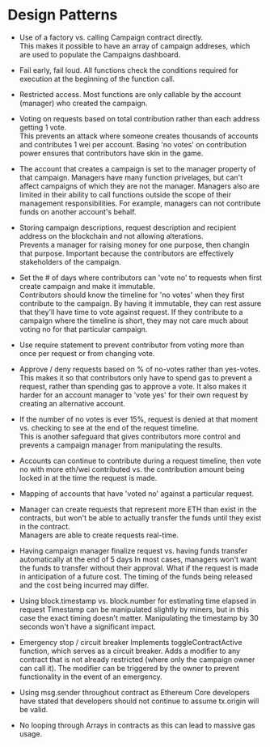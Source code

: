 # Design Patterns

-   Use of a factory vs. calling Campaign contract directly.  
    This makes it possible to have an array of campaign addreses, which are used to populate the Campaigns dashboard.

-   Fail early, fail loud. All functions check the conditions required for execution at the beginning of the function call.

-   Restricted access. Most functions are only callable by the account (manager) who created the campaign.

-   Voting on requests based on total contribution rather than each address getting 1 vote.  
    This prevents an attack where someone creates thousands of accounts and contributes 1 wei per account. Basing 'no votes' on contribution power ensures that contributors have skin in the game.

-   The account that creates a campaign is set to the manager property of that campaign. Managers have many function privelages, but can't affect campaigns of which they are not the manager. Managers also are limited in their ability to call functions outside the scope of their management responsibilities. For example, managers can not contribute funds on another account's behalf.

-   Storing campaign descriptions, request description and recipient address on the blockchain and not allowing alterations.  
    Prevents a manager for raising money for one purpose, then changin that purpose. Important because the contributors are effectively stakeholders of the campaign.

-   Set the # of days where contributors can 'vote no' to requests when first create campaign and make it immutable.  
    Contributors should know the timeline for 'no votes' when they first contribute to the campaign. By having it immutable, they can rest assure that they'll have time to vote against request. If they contribute to a campaign where the timeline is short, they may not care much about voting no for that particular campaign.

-   Use require statement to prevent contributor from voting more than once per request or from changing vote.

-   Approve / deny requests based on % of no-votes rather than yes-votes.  
    This makes it so that contributors only have to spend gas to prevent a request, rather than spending gas to approve a vote. It also makes it harder for an account manager to 'vote yes' for their own request by creating an alternative account.

-   If the number of no votes is ever 15%, request is denied at that moment vs. checking to see at the end of the request timeline.  
    This is another safeguard that gives contributors more control and prevents a campaign manager from manipulating the results.

-   Accounts can continue to contribute during a request timeline, then vote no with more eth/wei contributed vs. the contribution amount being locked in at the time the request is made.

-   Mapping of accounts that have 'voted no' against a particular request.

-   Manager can create requests that represent more ETH than exist in the contracts, but won't be able to actually transfer the funds until they exist in the contract.  
    Managers are able to create requests real-time.

-   Having campaign manager finalize request vs. having funds transfer automatically at the end of 5 days
    In most cases, managers won't want the funds to transfer without their approval. What if the request is made in anticipation of a future cost. The timing of the funds being released and the cost being incurred may differ.

-   Using block.timestamp vs. block.number for estimating time elapsed in request
    Timestamp can be manipulated slightly by miners, but in this case the exact timing doesn't matter. Manipulating the timestamp by 30 seconds won't have a significant impact.

-   Emergency stop / circuit breaker
    Implements toggleContractActive function, which serves as a circuit breaker. Adds a modifier to any contract that is not already restricted (where only the campaign owner can call it). The modifier can be triggered by the owner to prevent functionality in the event of an emergency.

-   Using msg.sender throughout contract as Ethereum Core developers have stated that developers should not continue to assume tx.origin will be valid.

-   No looping through Arrays in contracts as this can lead to massive gas usage.
